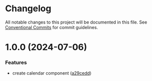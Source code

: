 # Changelog

All notable changes to this project will be documented in this file. See [Conventional Commits](https://conventionalcommits.org) for commit guidelines.

# 1.0.0 (2024-07-06)

### Features

- create calendar component ([a29cedd](https://github.com/schedule-x/svelte/commit/a29ceddd5bd7cd20a69d547458626312cbe893db))
